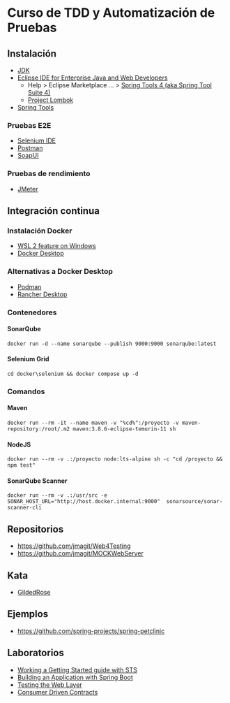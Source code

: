 # Curso de TDD y Automatización de Pruebas

## Instalación

- [JDK](https://www.oracle.com/java/technologies/downloads/)
- [Eclipse IDE for Enterprise Java and Web Developers](https://www.eclipse.org/downloads/download.php?file=/technology/epp/downloads/release/2024-09/R/eclipse-jee-2024-09-R-win32-x86_64.zip)
  - Help > Eclipse Marketplace ... > [Spring Tools 4 (aka Spring Tool Suite 4)](https://marketplace.eclipse.org/content/spring-tools-4-aka-spring-tool-suite-4)
  - [Project Lombok](https://projectlombok.org/downloads/lombok.jar)
- [Spring Tools](https://spring.io/tools)

### Pruebas E2E

- [Selenium IDE](https://chromewebstore.google.com/detail/selenium-ide/mooikfkahbdckldjjndioackbalphokd?hl=es&utm_source=ext_sidebar)
- [Postman](https://www.postman.com/downloads/)
- [SoapUI](https://www.soapui.org/downloads/soapui/)

### Pruebas de rendimiento

- [JMeter](https://jmeter.apache.org/download_jmeter.cgi)

## Integración continua

### Instalación Docker

- [WSL 2 feature on Windows](https://learn.microsoft.com/es-es/windows/wsl/install)
- [Docker Desktop](https://www.docker.com/get-started/)

### Alternativas a Docker Desktop

- [Podman](https://podman.io/docs/installation)
- [Rancher Desktop](https://rancherdesktop.io/)

### Contenedores

#### SonarQube

    docker run -d --name sonarqube --publish 9000:9000 sonarqube:latest

#### Selenium Grid

    cd docker\selenium && docker compose up -d

### Comandos

#### Maven

    docker run --rm -it --name maven -v "%cd%":/proyecto -v maven-repository:/root/.m2 maven:3.8.6-eclipse-temurin-11 sh

#### NodeJS

    docker run --rm -v .:/proyecto node:lts-alpine sh -c "cd /proyecto && npm test"

#### SonarQube Scanner

    docker run --rm -v .:/usr/src -e SONAR_HOST_URL="http://host.docker.internal:9000"  sonarsource/sonar-scanner-cli

## Repositorios

- <https://github.com/jmagit/Web4Testing>
- <https://github.com/jmagit/MOCKWebServer>

## Kata

- [GildedRose](https://github.com/emilybache/GildedRose-Refactoring-Kata/blob/main/GildedRoseRequirements_es.md)

## Ejemplos

- <https://github.com/spring-projects/spring-petclinic>

## Laboratorios

- [Working a Getting Started guide with STS](https://spring.io/guides/gs/sts)
- [Building an Application with Spring Boot](https://spring.io/guides/gs/spring-boot)
- [Testing the Web Layer](https://spring.io/guides/gs/testing-web)
- [Consumer Driven Contracts](https://spring.io/guides/gs/contract-rest)

